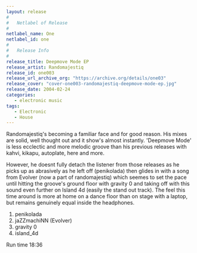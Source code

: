 ```yaml
---
layout: release
#
#   Netlabel of Release
#
netlabel_name: One
netlabel_id: one
#
#   Release Info
#
release_title: Deepmove Mode EP
release_artist: Randomajestiq
release_id: one003
release_url_archive_org: "https://archive.org/details/one03"
release_cover: "cover-one003-randomajestiq-deepmove-mode-ep.jpg"
release_date: 2004-02-24
categories:
   - electronic music
tags:
   - Electronic
   - House
---
```

Randomajestiq's becoming a familiar face and for good reason. His mixes are solid, well thought out and it show's almost instantly. 'Deepmove Mode' is less ecclectic and more melodic groove than his previous releases with kahvi, kikapu, autoplate, here and more.

However, he doesnt fully detach the listener from those releases as he picks up as abrasively as he left off (penikolada) then glides in with a song from Evolver (now a part of randomajestiq) which seemes to set the pace until hitting the groove's ground floor with gravity 0 and taking off with this sound even further on Island 4d (easily the stand out track). The feel this time around is more at home on a dance floor than on stage with a laptop, but remains genuinely equal inside the headphones.

1. penikolada
2. jaZZmachiNN (Evolver)
3. gravity 0
4. island_4d

Run time 18:36
